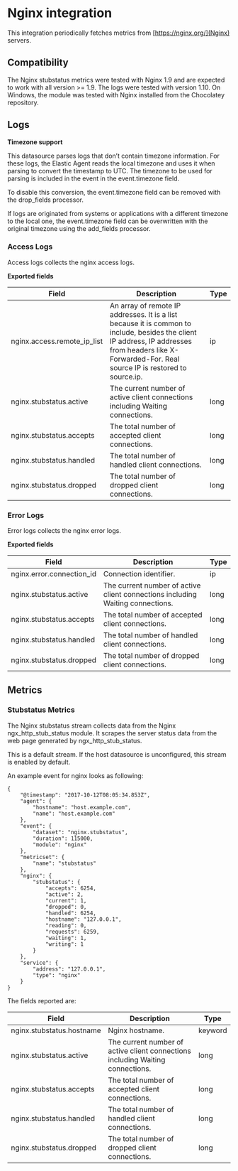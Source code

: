 # Nginx integration

This integration periodically fetches metrics from [https://nginx.org/](Nginx) servers.


## Compatibility

The Nginx stubstatus metrics were tested with Nginx 1.9 and are expected to work with all version >= 1.9. The logs were tested with version 1.10. On Windows, the module was tested with Nginx installed from the Chocolatey repository.


## Logs


**Timezone support**

This datasource parses logs that don’t contain timezone information. For these logs, the Elastic Agent reads the local timezone and uses it when parsing to convert the timestamp to UTC. The timezone to be used for parsing is included in the event in the event.timezone field.

To disable this conversion, the event.timezone field can be removed with the drop_fields processor.

If logs are originated from systems or applications with a different timezone to the local one, the event.timezone field can be overwritten with the original timezone using the add_fields processor.

### Access Logs

Access logs collects the nginx access logs.

**Exported fields**

| Field                       	| Description                                                                                                                                                                                            	| Type 	|
|-----------------------------	|--------------------------------------------------------------------------------------------------------------------------------------------------------------------------------------------------------	|------	|
| nginx.access.remote_ip_list 	| An array of remote IP addresses. It is a list because it is common to include, besides the client IP address, IP addresses from headers like X-Forwarded-For. Real source IP is restored to source.ip. 	| ip   	|
| nginx.stubstatus.active     	| The current number of active client connections including Waiting connections.                                                                                                                         	| long 	|
| nginx.stubstatus.accepts    	| The total number of accepted client connections.                                                                                                                                                       	| long 	|
| nginx.stubstatus.handled    	| The total number of handled client connections.                                                                                                                                                        	| long 	|
| nginx.stubstatus.dropped    	| The total number of dropped client connections.                                                                                                                                                        	| long 	|

### Error Logs

Error logs collects the nginx error logs.

**Exported fields**

| Field                     	| Description                                                                    	| Type 	|
|---------------------------	|--------------------------------------------------------------------------------	|------	|
| nginx.error.connection_id 	| Connection identifier.                                                         	| ip   	|
| nginx.stubstatus.active   	| The current number of active client connections including Waiting connections. 	| long 	|
| nginx.stubstatus.accepts  	| The total number of accepted client connections.                               	| long 	|
| nginx.stubstatus.handled  	| The total number of handled client connections.                                	| long 	|
| nginx.stubstatus.dropped  	| The total number of dropped client connections.                                	| long 	|

## Metrics

### Stubstatus Metrics

The Nginx stubstatus stream collects data from the Nginx ngx_http_stub_status module. It scrapes the server status data from the web page generated by ngx_http_stub_status.

This is a default stream. If the host datasource is unconfigured, this stream is enabled by default.

An example event for nginx looks as following:

```$json
{
    "@timestamp": "2017-10-12T08:05:34.853Z",
    "agent": {
        "hostname": "host.example.com",
        "name": "host.example.com"
    },
    "event": {
        "dataset": "nginx.stubstatus",
        "duration": 115000,
        "module": "nginx"
    },
    "metricset": {
        "name": "stubstatus"
    },
    "nginx": {
        "stubstatus": {
            "accepts": 6254,
            "active": 2,
            "current": 1,
            "dropped": 0,
            "handled": 6254,
            "hostname": "127.0.0.1",
            "reading": 0,
            "requests": 6259,
            "waiting": 1,
            "writing": 1
        }
    },
    "service": {
        "address": "127.0.0.1",
        "type": "nginx"
    }
}
```

The fields reported are:

| Field                     	| Description                                                                    	| Type    	|
|---------------------------	|--------------------------------------------------------------------------------	|---------	|
| nginx.stubstatus.hostname 	| Nginx hostname.                                                                	| keyword 	|
| nginx.stubstatus.active   	| The current number of active client connections including Waiting connections. 	| long    	|
| nginx.stubstatus.accepts  	| The total number of accepted client connections.                               	| long    	|
| nginx.stubstatus.handled  	| The total number of handled client connections.                                	| long    	|
| nginx.stubstatus.dropped  	| The total number of dropped client connections.                                	| long    	|
